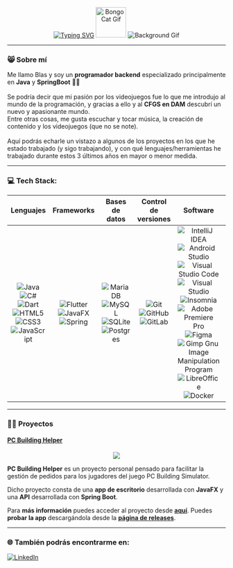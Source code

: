 <div align="center">
  <a href="https://git.io/typing-svg"><img src="https://readme-typing-svg.demolab.com?font=Fira+Code&weight=600&size=30&duration=3000&pause=500&center=true&width=600&lines=Hello+there!+Aqu%C3%AD+Blas.;Bienvenid%40+a+mi+perfil+de+GitHub." alt="Typing SVG" /></a>
  <img src="https://user-images.githubusercontent.com/74038190/226127923-0e8b7792-7b3c-462b-951b-63c96ba1a5af.gif" alt="Bongo Cat Gif" width="70"/>
  <img src="https://user-images.githubusercontent.com/74038190/225813708-98b745f2-7d22-48cf-9150-083f1b00d6c9.gif" alt="Background Gif"/>
</div>

---

### 😸 Sobre mí

Me llamo Blas y soy un **programador backend** especializado principalmente en **Java** y **SpringBoot** 👨‍💻<br><br>
Se podría decir que mi pasión por los videojuegos fue lo que me introdujo al mundo de la programación, y gracias a ello y al **CFGS en DAM** descubrí un nuevo y apasionante mundo.<br>
Entre otras cosas, me gusta escuchar y tocar música, la creación de contenido y los videojuegos (que no se note).<br><br>
Aquí podrás echarle un vistazo a algunos de los proyectos en los que he estado trabajado (y sigo trabajando), y con qué lenguajes/herramientas he trabajado durante estos 3 últimos años en mayor o menor medida.

---

### 💻 Tech Stack:

| Lenguajes | Frameworks | Bases de datos | Control de versiones | Software | Otros |
|:---:|:---:|:---:|:---:|:---:|:---:|
| ![Java](https://img.shields.io/badge/java-%23ED8B00.svg?style=for-the-badge&logo=openjdk&logoColor=white) ![C#](https://img.shields.io/badge/c%23-%23239120.svg?style=for-the-badge&logo=csharp&logoColor=white) ![Dart](https://img.shields.io/badge/dart-%230175C2.svg?style=for-the-badge&logo=dart&logoColor=white)<br>![HTML5](https://img.shields.io/badge/html5-%23E34F26.svg?style=for-the-badge&logo=html5&logoColor=white) ![CSS3](https://img.shields.io/badge/css3-%231572B6.svg?style=for-the-badge&logo=css3&logoColor=white) ![JavaScript](https://img.shields.io/badge/javascript-%23323330.svg?style=for-the-badge&logo=javascript&logoColor=%23F7DF1E)  | ![Flutter](https://img.shields.io/badge/Flutter-%2302569B.svg?style=for-the-badge&logo=Flutter&logoColor=white) ![JavaFX](https://img.shields.io/badge/javafx-%23FF0000.svg?style=for-the-badge&logo=javafx&logoColor=white) ![Spring](https://img.shields.io/badge/spring-%236DB33F.svg?style=for-the-badge&logo=spring&logoColor=white) | ![MariaDB](https://img.shields.io/badge/MariaDB-003545?style=for-the-badge&logo=mariadb&logoColor=white) ![MySQL](https://img.shields.io/badge/mysql-%2300000f.svg?style=for-the-badge&logo=mysql&logoColor=white) ![SQLite](https://img.shields.io/badge/sqlite-%2307405e.svg?style=for-the-badge&logo=sqlite&logoColor=white) ![Postgres](https://img.shields.io/badge/postgres-%23316192.svg?style=for-the-badge&logo=postgresql&logoColor=white)  | ![Git](https://img.shields.io/badge/git-%23F05033.svg?style=for-the-badge&logo=git&logoColor=white) ![GitHub](https://img.shields.io/badge/github-%23121011.svg?style=for-the-badge&logo=github&logoColor=white) ![GitLab](https://img.shields.io/badge/gitlab-%23181717.svg?style=for-the-badge&logo=gitlab&logoColor=white) | ![IntelliJ IDEA](https://img.shields.io/badge/IntelliJIDEA-000000.svg?style=for-the-badge&logo=intellij-idea&logoColor=white) ![Android Studio](https://img.shields.io/badge/android%20studio-346ac1?style=for-the-badge&logo=android%20studio&logoColor=white) ![Visual Studio Code](https://img.shields.io/badge/Visual%20Studio%20Code-0078d7.svg?style=for-the-badge&logo=visual-studio-code&logoColor=white) ![Visual Studio](https://img.shields.io/badge/Visual%20Studio-5C2D91.svg?style=for-the-badge&logo=visual-studio&logoColor=white) ![Insomnia](https://img.shields.io/badge/Insomnia-black?style=for-the-badge&logo=insomnia&logoColor=5849BE) ![Adobe Premiere Pro](https://img.shields.io/badge/Adobe%20Premiere%20Pro-9999FF.svg?style=for-the-badge&logo=Adobe%20Premiere%20Pro&logoColor=white) ![Figma](https://img.shields.io/badge/figma-%23F24E1E.svg?style=for-the-badge&logo=figma&logoColor=white) ![Gimp Gnu Image Manipulation Program](https://img.shields.io/badge/Gimp-657D8B?style=for-the-badge&logo=gimp&logoColor=FFFFFF) ![LibreOffice](https://img.shields.io/badge/LibreOffice-%2318A303?style=for-the-badge&logo=LibreOffice&logoColor=white) ![Docker](https://img.shields.io/badge/docker-%230db7ed.svg?style=for-the-badge&logo=docker&logoColor=white)  | ![SonarLint](https://img.shields.io/badge/SonarLint-CB2029?style=for-the-badge&logo=SONARLINT&logoColor=white) ![Swagger](https://img.shields.io/badge/-Swagger-%23Clojure?style=for-the-badge&logo=swagger&logoColor=white) ![Apache Maven](https://img.shields.io/badge/Apache%20Maven-C71A36?style=for-the-badge&logo=Apache%20Maven&logoColor=white) |

---

### 👨‍💻 Proyectos

#### [PC Building Helper](https://github.com/Proyecto-Helper-PC-Building-Simulator)

<div align="center">
   <a href="https://github.com/Proyecto-Helper-PC-Building-Simulator"> <img src="https://github.com/user-attachments/assets/fc2afb4d-f239-4c08-bb64-19587d316efe"></img> </a>
</div>

**PC Building Helper** es un proyecto personal pensado para facilitar la gestión de pedidos para los jugadores del juego PC Building Simulator.

Dicho proyecto consta de una **app de escritorio** desarrollada con **JavaFX** y una **API** desarrollada con **Spring Boot**.

Para **más información** puedes acceder al proyecto desde [**aquí**](https://github.com/Proyecto-Helper-PC-Building-Simulator). Puedes **probar la app** descargándola desde la [**página de releases**](https://github.com/Proyecto-Helper-PC-Building-Simulator/app_javafx/releases/tag/v1.0.0).

---

### 🌐 También podrás encontrarme en:
[![LinkedIn](https://img.shields.io/badge/linkedin-%230077B5.svg?style=for-the-badge&logo=linkedin&logoColor=white)](https://linkedin.com/in/blas-fernandez-gonzalez)
